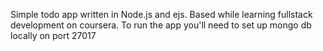 Simple todo app written in Node.js and ejs. Based while learning fullstack development on coursera.
To run the app you'll need to set up mongo db locally on port 27017
